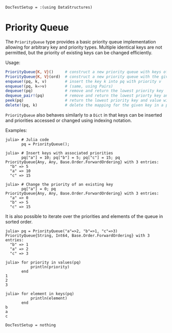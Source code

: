 ```@meta
DocTestSetup = :(using DataStructures)
```

# Priority Queue

The `PriorityQueue` type provides a basic priority queue implementation
allowing for arbitrary key and priority types. Multiple identical keys
are not permitted, but the priority of existing keys can be changed
efficiently.

Usage:

```julia
PriorityQueue{K, V}()     # construct a new priority queue with keys of type K and priorities of type V (forward ordering by default)
PriorityQueue{K, V}(ord)  # construct a new priority queue with the given types and ordering ord (Base.Order.Forward or Base.Order.Reverse)
enqueue!(pq, k, v)        # insert the key k into pq with priority v
enqueue!(pq, k=>v)        # (same, using Pairs)
dequeue!(pq)              # remove and return the lowest priority key
dequeue_pair!(pq)         # remove and return the lowest priorty key and value
peek(pq)                  # return the lowest priority key and value without removing it
delete!(pq, k)            # delete the mapping for the given key in a priority queue, and return the priority queue.
```

`PriorityQueue` also behaves similarly to a `Dict` in that keys can be
inserted and priorities accessed or changed using indexing notation.

Examples:

```jldoctest
julia> # Julia code
       pq = PriorityQueue();

julia> # Insert keys with associated priorities
       pq["a"] = 10; pq["b"] = 5; pq["c"] = 15; pq
PriorityQueue{Any, Any, Base.Order.ForwardOrdering} with 3 entries:
  "b" => 5
  "a" => 10
  "c" => 15

julia> # Change the priority of an existing key
       pq["a"] = 0; pq
PriorityQueue{Any, Any, Base.Order.ForwardOrdering} with 3 entries:
  "a" => 0
  "b" => 5
  "c" => 15
```
It is also possible to iterate over the priorities and elements of the queue in sorted order. 
```jldoctest
julia> pq = PriorityQueue("a"=>2, "b"=>1, "c"=>3)
PriorityQueue{String, Int64, Base.Order.ForwardOrdering} with 3 entries:
  "b" => 1
  "a" => 2
  "c" => 3

julia> for priority in values(pq)
           println(priority)
       end
1
2
3

julia> for element in keys(pq)
           println(element)
       end
b
a
c
```
```@meta
DocTestSetup = nothing
```

